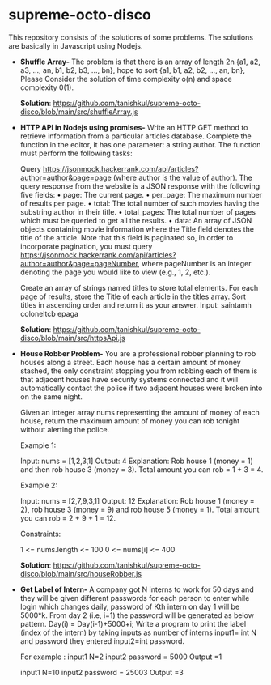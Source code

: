 # supreme-octo-disco 
This repository consists of the solutions of some problems. The solutions are basically in Javascript using Nodejs.
- **Shuffle Array-**
    The problem is that there is an array of length 2n {a1, a2, a3, ..., an, b1, b2, b3, ..., bn}, hope to sort {a1, b1, a2, b2, ..., an, bn}, Please Consider the       solution of time complexity o(n) and space complexity 0(1).
    
    **Solution**: https://github.com/tanishkul/supreme-octo-disco/blob/main/src/shuffleArray.js
   
- **HTTP API in Nodejs using promises-**
    Write an HTTP GET method to retrieve information from a particular articles database. Complete the function in the editor, it has one parameter: a string           author. The function must perform the following tasks:

    Query https://jsonmock.hackerrank.com/api/articles?author=author&page=page (where author is the value of author). The query response from the website is a JSON     response with the following five fields:
  •   page: The current page.
  •   per_page: The maximum number of results per page.
  •   total: The total number of such movies having the substring author in their title.
  •   total_pages: The total number of pages which must be queried to get all the results.
    • data: An array of JSON objects containing movie information where the Title field denotes the title of the article. Note that this field is paginated so, in         order to incorporate pagination, you must query https://jsonmock.hackerrank.com/api/articles?author=author&page=pageNumber, where pageNumber is an
      integer denoting the page you would like to view (e.g., 1, 2, etc.).

    Create an array of strings named titles to store total elements. For each page of results, store the Title of each article in the titles array. Sort titles in       ascending order and return it as your answer.
    Input:  saintamh
            coloneltcb
            epaga
    
    **Solution**: https://github.com/tanishkul/supreme-octo-disco/blob/main/src/httpsApi.js

- **House Robber Problem-**
    You are a professional robber planning to rob houses along a street. Each house has a certain amount of money stashed, the only constraint stopping you from robbing each of them is that adjacent houses have security systems connected and it will automatically contact the police if two adjacent houses were broken into on the same night.

    Given an integer array nums representing the amount of money of each house, return the maximum amount of money you can rob tonight without alerting the police.

    Example 1:

    Input: nums = [1,2,3,1]
    Output: 4
    Explanation: Rob house 1 (money = 1) and then rob house 3 (money = 3).
    Total amount you can rob = 1 + 3 = 4.

    Example 2:

    Input: nums = [2,7,9,3,1]
    Output: 12
    Explanation: Rob house 1 (money = 2), rob house 3 (money = 9) and rob house 5 (money = 1).
    Total amount you can rob = 2 + 9 + 1 = 12.

    Constraints:

    1 <= nums.length <= 100
    0 <= nums[i] <= 400

    **Solution**: https://github.com/tanishkul/supreme-octo-disco/blob/main/src/houseRobber.js

- **Get Label of Intern-**
    A company got N interns to work for 50 days and they will be given different passwords for each person to enter while login which changes daily, password of Kth intern on day 1 will be 5000*k. 
    From day 2 (i.e, i=1) the password will be generated as below pattern. 
                    Day(i) = Day(i-1)+5000+i;
    Write a program to print the label (index of the intern) by taking inputs as number of interns input1= int N and password they entered input2=int password. 

    For example : 
    input1 N=2
    input2 password = 5000
    Output =1

    input1 N=10
    input2 password = 25003
    Output =3
